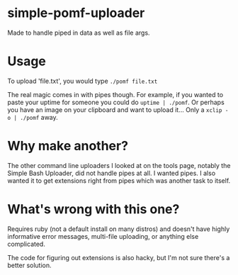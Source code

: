simple-pomf-uploader
====================

Made to handle piped in data as well as file args.

# Usage

To upload 'file.txt', you would type `./pomf file.txt`

The real magic comes in with pipes though. For example, if you wanted to paste
your uptime for someone you could do `uptime | ./pomf`. Or perhaps you have an
image on your clipboard and want to upload it... Only a `xclip -o | ./pomf`
away.

# Why make another?

The other command line uploaders I looked at on the tools page, notably the
Simple Bash Uploader, did not handle pipes at all. I wanted pipes. I also wanted
it to get extensions right from pipes which was another task to itself.


# What's wrong with this one?

Requires ruby (not a default install on many distros) and doesn't have highly
informative error messages, multi-file uploading, or anything else complicated.

The code for figuring out extensions is also hacky, but I'm not sure there's a
better solution.
